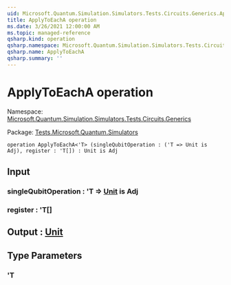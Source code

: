 ```yaml
---
uid: Microsoft.Quantum.Simulation.Simulators.Tests.Circuits.Generics.ApplyToEachA
title: ApplyToEachA operation
ms.date: 3/26/2021 12:00:00 AM
ms.topic: managed-reference
qsharp.kind: operation
qsharp.namespace: Microsoft.Quantum.Simulation.Simulators.Tests.Circuits.Generics
qsharp.name: ApplyToEachA
qsharp.summary: ''
---
```


# ApplyToEachA operation

Namespace: [Microsoft.Quantum.Simulation.Simulators.Tests.Circuits.Generics](xref:Microsoft.Quantum.Simulation.Simulators.Tests.Circuits.Generics)

Package: [Tests.Microsoft.Quantum.Simulators](https://nuget.org/packages/Tests.Microsoft.Quantum.Simulators)




```qsharp
operation ApplyToEachA<'T> (singleQubitOperation : ('T => Unit is Adj), register : 'T[]) : Unit is Adj
```


## Input

### singleQubitOperation : 'T => [Unit](xref:microsoft.quantum.lang-ref.unit)  is Adj




### register : 'T[]





## Output : [Unit](xref:microsoft.quantum.lang-ref.unit)



## Type Parameters

### 'T

